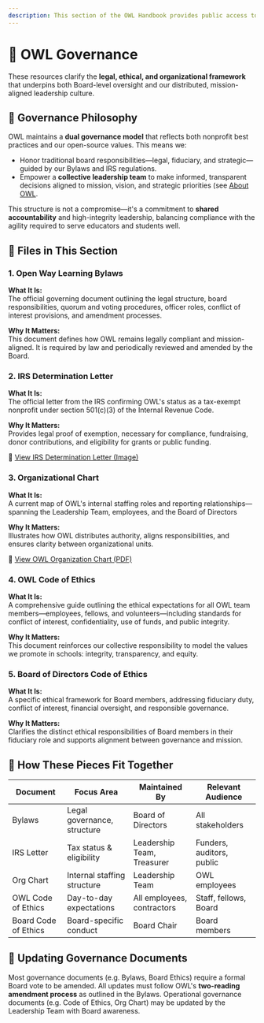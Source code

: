 ```yaml
---
description: This section of the OWL Handbook provides public access to the foundational governance documents that define how Open Way Learning (OWL) operates as a 501(c)(3) nonprofit.
---
```


# 🧭 OWL Governance

These resources clarify the **legal, ethical, and organizational framework** that underpins both Board-level oversight and our distributed, mission-aligned leadership culture.

## 🔑 Governance Philosophy

OWL maintains a **dual governance model** that reflects both nonprofit best practices and our open-source values. This means we:

- Honor traditional board responsibilities—legal, fiduciary, and strategic—guided by our Bylaws and IRS regulations.
- Empower a **collective leadership team** to make informed, transparent decisions aligned to mission, vision, and strategic priorities (see [About OWL](About-OWL/README.md).

This structure is not a compromise—it's a commitment to **shared accountability** and high-integrity leadership, balancing compliance with the agility required to serve educators and students well.

## 📁 Files in This Section

### 1. Open Way Learning Bylaws
**What It Is:**  
The official governing document outlining the legal structure, board responsibilities, quorum and voting procedures, officer roles, conflict of interest provisions, and amendment processes.

**Why It Matters:**  
This document defines how OWL remains legally compliant and mission-aligned. It is required by law and periodically reviewed and amended by the Board.

### 2. IRS Determination Letter  
**What It Is:**  
The official letter from the IRS confirming OWL's status as a tax-exempt nonprofit under section 501(c)(3) of the Internal Revenue Code.

**Why It Matters:**  
Provides legal proof of exemption, necessary for compliance, fundraising, donor contributions, and eligibility for grants or public funding.

📎 [View IRS Determination Letter (Image)](./irs-determination-letter.jpg)

### 3. Organizational Chart
**What It Is:**  
A current map of OWL's internal staffing roles and reporting relationships—spanning the Leadership Team, employees, and the Board of Directors

**Why It Matters:**  
Illustrates how OWL distributes authority, aligns responsibilities, and ensures clarity between organizational units.

📎 [View OWL Organization Chart (PDF)](./org-chart.pdf)

### 4. OWL Code of Ethics
**What It Is:**  
A comprehensive guide outlining the ethical expectations for all OWL team members—employees, fellows, and volunteers—including standards for conflict of interest, confidentiality, use of funds, and public integrity.

**Why It Matters:**  
This document reinforces our collective responsibility to model the values we promote in schools: integrity, transparency, and equity.

### 5. Board of Directors Code of Ethics
**What It Is:**  
A specific ethical framework for Board members, addressing fiduciary duty, conflict of interest, financial oversight, and responsible governance.

**Why It Matters:**  
Clarifies the distinct ethical responsibilities of Board members in their fiduciary role and supports alignment between governance and mission.

## 🧩 How These Pieces Fit Together

| Document | Focus Area | Maintained By | Relevant Audience |
| -------- | ---------- | ------------- | ----------------- |
| Bylaws | Legal governance, structure | Board of Directors | All stakeholders |
| IRS Letter | Tax status & eligibility | Leadership Team, Treasurer | Funders, auditors, public |
| Org Chart | Internal staffing structure | Leadership Team | OWL employees |
| OWL Code of Ethics | Day-to-day expectations | All employees, contractors | Staff, fellows, Board |
| Board Code of Ethics | Board-specific conduct | Board Chair | Board members |

## 🔁 Updating Governance Documents

Most governance documents (e.g. Bylaws, Board Ethics) require a formal Board vote to be amended. All updates must follow OWL's **two-reading amendment process** as outlined in the Bylaws. Operational governance documents (e.g. Code of Ethics, Org Chart) may be updated by the Leadership Team with Board awareness.


